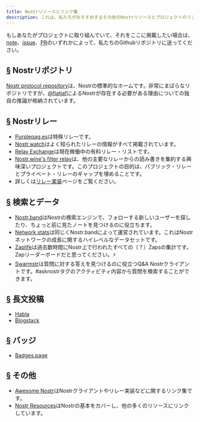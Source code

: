 ```yaml
---
title: Nostrリソースとリンク集
description: これは、私たちがおすすめするその他のNostrリソースとプロジェクトのリンク集です。
---
```


もしあなたがプロジェクトに取り組んでいて、それをここに掲載したい場合は、[note](https://snort.social/p/npub1zuuajd7u3sx8xu92yav9jwxpr839cs0kc3q6t56vd5u9q033xmhsk6c2uc)、[issue](https://github.com/erskingardner/nostr-how/issues)、[PR](https://github.com/erskingardner/nostr-how/pulls)のいずれかによって、私たちのGithubリポジトリに送ってください。

## [§](#nostr-repo) Nostrリポジトリ

[Nostr protocol repository](https://github.com/nostr-protocol/nostr)は、Nostrの標準的なホームです。非常にまばらなリポジトリですが、[@fiatjaf](https://github.com/fiatjaf)によるNostrが存在する必要がある理由についての独自の推論が格納されています。

## [§](#nostr-relays) Nostrリレー

- [Purplepag.es](https://purplepag.es/what)は特殊リレーです。
- [Nostr.watch](https://nostr.watch/relays/find)はよく知られたリレーの情報がすべて掲載されています。
- [Relay Exchange](https://relay.exchange/)は現在稼働中の有料リレー・リストです。
- [Nostr.wine's filter relay](https://nostr-wine.github.io/filter-relay/)は、他の主要なリレーからの読み書きを集約する興味深いプロジェクトです。このプロジェクトの目的は、パブリック・リレーとプライベート・リレーのギャップを埋めることです。
- 詳しくは[リレー実装](/ja/relay-implementations)ページをご覧ください。

## [§](#search-data) 検索とデータ

- [Nostr.band](https://nostr.band)はNostrの検索エンジンで、フォローする新しいユーザーを探したり、ちょっと前に見たノートを見つけるのに役立ちます。
- [Network stats](https://stats.nostr.band)は同じくNostr.bandによって運営されています。これはNostrネットワークの成長に関するハイレベルなデータセットです。
- [Zaplife](https://zaplife.lol)は過去数時間にNostr上で行われたすべての（？）Zapsの集計です。Zapリーダーボードだと思ってください。⚡
- [Swarmstr](https://swarmstr.com)は質問に対する答えを見つけるのに役立つQ&A Nostrクライアントです。#asknostrタグのアクティビティ内容から質問を検索することができます。

## [§](#long-form-content) 長文投稿

- [Habla](https://habla.news)
- [Blogstack](https://blogstack.io/)

## [§](#badges) バッジ

- [Badges.page](https://badges.page/)

## [§](#others) その他

- [Awesome Nostr](https://www.nostr.net)はNostrクライアントやリレー実装などに関するリンク集です。
- [Nostr Resources](https://nostr-resources.com)はNostrの基本をカバーし、他の多くのリソースにリンクしています。

